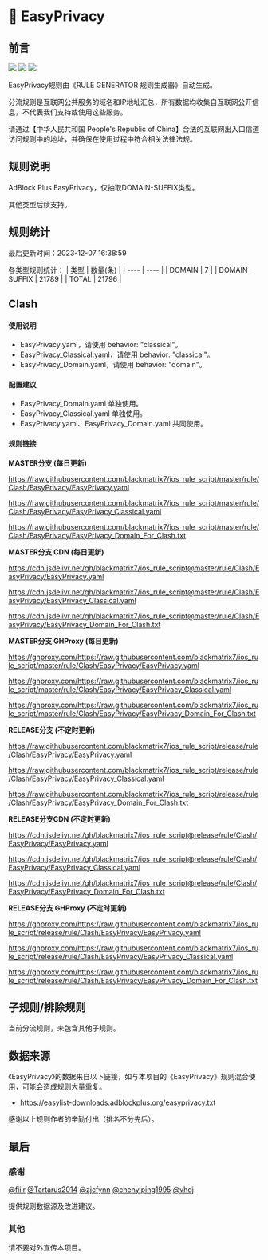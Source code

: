 # 🧸 EasyPrivacy

## 前言

![](https://shields.io/badge/-移除重复规则-ff69b4) ![](https://shields.io/badge/-DOMAIN与DOMAIN--SUFFIX合并-green) ![](https://shields.io/badge/-DOMAIN--SUFFIX间合并-critical) 

EasyPrivacy规则由《RULE GENERATOR 规则生成器》自动生成。

分流规则是互联网公共服务的域名和IP地址汇总，所有数据均收集自互联网公开信息，不代表我们支持或使用这些服务。

请通过【中华人民共和国 People's Republic of China】合法的互联网出入口信道访问规则中的地址，并确保在使用过程中符合相关法律法规。

## 规则说明
AdBlock Plus EasyPrivacy，仅抽取DOMAIN-SUFFIX类型。

其他类型后续支持。

## 规则统计

最后更新时间：2023-12-07 16:38:59

各类型规则统计：
| 类型 | 数量(条)  | 
| ---- | ----  |
| DOMAIN | 7  | 
| DOMAIN-SUFFIX | 21789  | 
| TOTAL | 21796  | 


## Clash 

#### 使用说明
- EasyPrivacy.yaml，请使用 behavior: "classical"。
- EasyPrivacy_Classical.yaml，请使用 behavior: "classical"。
- EasyPrivacy_Domain.yaml，请使用 behavior: "domain"。

#### 配置建议
- EasyPrivacy_Domain.yaml 单独使用。
- EasyPrivacy_Classical.yaml 单独使用。
- EasyPrivacy.yaml、EasyPrivacy_Domain.yaml 共同使用。

#### 规则链接
**MASTER分支 (每日更新)**

https://raw.githubusercontent.com/blackmatrix7/ios_rule_script/master/rule/Clash/EasyPrivacy/EasyPrivacy.yaml

https://raw.githubusercontent.com/blackmatrix7/ios_rule_script/master/rule/Clash/EasyPrivacy/EasyPrivacy_Classical.yaml

https://raw.githubusercontent.com/blackmatrix7/ios_rule_script/master/rule/Clash/EasyPrivacy/EasyPrivacy_Domain_For_Clash.txt

**MASTER分支 CDN (每日更新)**

https://cdn.jsdelivr.net/gh/blackmatrix7/ios_rule_script@master/rule/Clash/EasyPrivacy/EasyPrivacy.yaml

https://cdn.jsdelivr.net/gh/blackmatrix7/ios_rule_script@master/rule/Clash/EasyPrivacy/EasyPrivacy_Classical.yaml

https://cdn.jsdelivr.net/gh/blackmatrix7/ios_rule_script@master/rule/Clash/EasyPrivacy/EasyPrivacy_Domain_For_Clash.txt

**MASTER分支 GHProxy (每日更新)**

https://ghproxy.com/https://raw.githubusercontent.com/blackmatrix7/ios_rule_script/master/rule/Clash/EasyPrivacy/EasyPrivacy.yaml

https://ghproxy.com/https://raw.githubusercontent.com/blackmatrix7/ios_rule_script/master/rule/Clash/EasyPrivacy/EasyPrivacy_Classical.yaml

https://ghproxy.com/https://raw.githubusercontent.com/blackmatrix7/ios_rule_script/master/rule/Clash/EasyPrivacy/EasyPrivacy_Domain_For_Clash.txt

**RELEASE分支 (不定时更新)**

https://raw.githubusercontent.com/blackmatrix7/ios_rule_script/release/rule/Clash/EasyPrivacy/EasyPrivacy.yaml

https://raw.githubusercontent.com/blackmatrix7/ios_rule_script/release/rule/Clash/EasyPrivacy/EasyPrivacy_Classical.yaml

https://raw.githubusercontent.com/blackmatrix7/ios_rule_script/release/rule/Clash/EasyPrivacy/EasyPrivacy_Domain_For_Clash.txt

**RELEASE分支CDN (不定时更新)**

https://cdn.jsdelivr.net/gh/blackmatrix7/ios_rule_script@release/rule/Clash/EasyPrivacy/EasyPrivacy.yaml

https://cdn.jsdelivr.net/gh/blackmatrix7/ios_rule_script@release/rule/Clash/EasyPrivacy/EasyPrivacy_Classical.yaml

https://cdn.jsdelivr.net/gh/blackmatrix7/ios_rule_script@release/rule/Clash/EasyPrivacy/EasyPrivacy_Domain_For_Clash.txt

**RELEASE分支 GHProxy (不定时更新)**

https://ghproxy.com/https://raw.githubusercontent.com/blackmatrix7/ios_rule_script/release/rule/Clash/EasyPrivacy/EasyPrivacy.yaml

https://ghproxy.com/https://raw.githubusercontent.com/blackmatrix7/ios_rule_script/release/rule/Clash/EasyPrivacy/EasyPrivacy_Classical.yaml

https://ghproxy.com/https://raw.githubusercontent.com/blackmatrix7/ios_rule_script/release/rule/Clash/EasyPrivacy/EasyPrivacy_Domain_For_Clash.txt

## 子规则/排除规则


当前分流规则，未包含其他子规则。

## 数据来源

《EasyPrivacy》的数据来自以下链接，如与本项目的《EasyPrivacy》规则混合使用，可能会造成规则大量重复。

- https://easylist-downloads.adblockplus.org/easyprivacy.txt


感谢以上规则作者的辛勤付出（排名不分先后）。

## 最后

### 感谢

[@fiiir](https://github.com/fiiir) [@Tartarus2014](https://github.com/Tartarus2014) [@zjcfynn](https://github.com/zjcfynn) [@chenyiping1995](https://github.com/chenyiping1995) [@vhdj](https://github.com/vhdj)

提供规则数据源及改进建议。

### 其他

请不要对外宣传本项目。